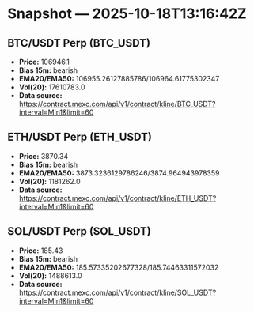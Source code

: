 # Snapshot — 2025-10-18T13:16:42Z

## BTC/USDT Perp (BTC_USDT)
- **Price:** 106946.1
- **Bias 15m:** bearish
- **EMA20/EMA50:** 106955.26127885786/106964.61775302347
- **Vol(20):** 17610783.0
- **Data source:** https://contract.mexc.com/api/v1/contract/kline/BTC_USDT?interval=Min1&limit=60

## ETH/USDT Perp (ETH_USDT)
- **Price:** 3870.34
- **Bias 15m:** bearish
- **EMA20/EMA50:** 3873.3236129786246/3874.964943978359
- **Vol(20):** 1181262.0
- **Data source:** https://contract.mexc.com/api/v1/contract/kline/ETH_USDT?interval=Min1&limit=60

## SOL/USDT Perp (SOL_USDT)
- **Price:** 185.43
- **Bias 15m:** bearish
- **EMA20/EMA50:** 185.57335202677328/185.74463311572032
- **Vol(20):** 1488613.0
- **Data source:** https://contract.mexc.com/api/v1/contract/kline/SOL_USDT?interval=Min1&limit=60
